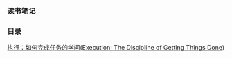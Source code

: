 ### 读书笔记

### 目录

[执行：如何完成任务的学问(Execution: The Discipline of Getting Things Done)](https://book.douban.com/subject/1031207/)
